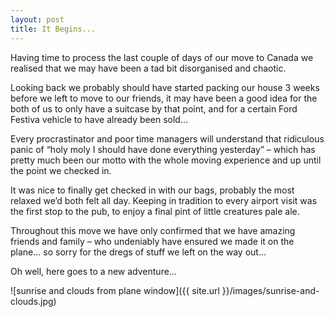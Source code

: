 ```yaml
---
layout: post
title: It Begins...
---
```


<p class="article-intro">Having time to process the last couple of days of our move to Canada we realised that we may have been a tad bit disorganised and chaotic.</p>

Looking back we probably should have started packing our house 3 weeks before we left to move to our friends, it may have been a good idea for the both of us to only have a suitcase by that point, and for a certain Ford Festiva vehicle to have already been sold…

Every procrastinator and poor time managers will understand that ridiculous panic of “holy moly I should have done everything yesterday” – which has pretty much been our motto with the whole moving experience and up until the point we checked in.

It was nice to finally get checked in with our bags, probably the most relaxed we’d both felt all day. Keeping in tradition to every airport visit was the first stop to the pub, to enjoy a final pint of little creatures pale ale.

Throughout this move we have only confirmed that we have amazing friends and family – who undeniably have ensured we made it on the plane… so sorry for the dregs of stuff we left on the way out…

Oh well, here goes to a new adventure…

![sunrise and clouds from plane window]({{ site.url }}/images/sunrise-and-clouds.jpg)
